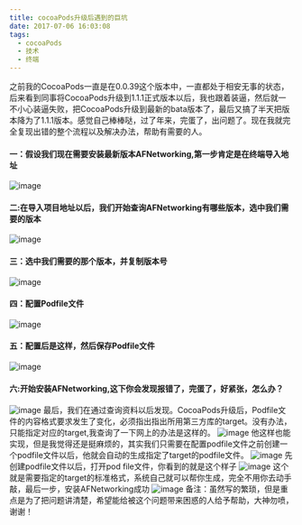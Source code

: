 ```yaml
---
title: cocoaPods升级后遇到的巨坑
date: 2017-07-06 16:03:08
tags:
  - cocoaPods
  - 技术
  - 终端
---
```

  之前我的CocoaPods一直是在0.0.39这个版本中，一直都处于相安无事的状态，后来看到同事将CocoaPods升级到1.1.1正式版本以后，我也跟着装逼，然后就一不小心装逼失败，把CocoaPods升级到最新的bata版本了，最后又搞了半天把版本降为了1.1.1版本。感觉自己棒棒哒，过了年来，完蛋了，出问题了。现在我就完全复现出错的整个流程以及解决办法，帮助有需要的人。
  <!-- more -->
  
#### 一：假设我们现在需要安装最新版本AFNetworking,第一步肯定是在终端导入地址
![image](http://upload-images.jianshu.io/upload_images/1863813-8a52de6c83d0169e.png?imageMogr2/auto-orient/strip%7CimageView2/2/w/1240)
#### 二:在导入项目地址以后，我们开始查询AFNetworking有哪些版本，选中我们需要的版本
![image](http://upload-images.jianshu.io/upload_images/1863813-532fb3a37575205a.png?imageMogr2/auto-orient/strip%7CimageView2/2/w/1240)
#### 三：选中我们需要的那个版本，并复制版本号
![image](http://upload-images.jianshu.io/upload_images/1863813-6a26413e86a6d89d.png?imageMogr2/auto-orient/strip%7CimageView2/2/w/1240)
#### 四：配置Podfile文件
![image](http://upload-images.jianshu.io/upload_images/1863813-9ea3e68c4f0f0219.png?imageMogr2/auto-orient/strip%7CimageView2/2/w/1240)
#### 五：配置后是这样，然后保存Podfile文件
![image](http://upload-images.jianshu.io/upload_images/1863813-9f48dd88e367465a.png?imageMogr2/auto-orient/strip%7CimageView2/2/w/1240)
#### 六:开始安装AFNetworking,这下你会发现报错了，完蛋了，好紧张，怎么办？
![image](http://upload-images.jianshu.io/upload_images/1863813-b839f74aad7d9c1c.png?imageMogr2/auto-orient/strip%7CimageView2/2/w/1240)
最后，我们在通过查询资料以后发现。CocoaPods升级后，Podfile文件的内容格式要求发生了变化，必须指出指出所用第三方库的target。没有办法，只能指定对应的target,我查询了一下网上的办法是这样的。
![image](http://upload-images.jianshu.io/upload_images/1863813-30b1d2c6ad01dedf.png?imageMogr2/auto-orient/strip%7CimageView2/2/w/1240)
他这样也能实现，但是我觉得还是挺麻烦的，其实我们只需要在配置podfile文件之前创建一个podfile文件以后，他就会自动的生成指定了target的podfile文件。
![image](http://upload-images.jianshu.io/upload_images/1863813-620b1cb370b3151f.png?imageMogr2/auto-orient/strip%7CimageView2/2/w/1240)
先创建podfile文件以后，打开pod file文件，你看到的就是这个样子
![image](http://upload-images.jianshu.io/upload_images/1863813-8e1fe61984957ad7.png?imageMogr2/auto-orient/strip%7CimageView2/2/w/1240)
这个就是需要指定的target的标准格式，系统自己就可以帮你生成，完全不用你去动手敲，最后一步，安装AFNetworking成功
![image](http://upload-images.jianshu.io/upload_images/1863813-8ca00166c9a13d8e.png?imageMogr2/auto-orient/strip%7CimageView2/2/w/1240)
备注：虽然写的繁琐，但是重点是为了把问题讲清楚，希望能给被这个问题带来困惑的人给予帮助，大神勿喷，谢谢！